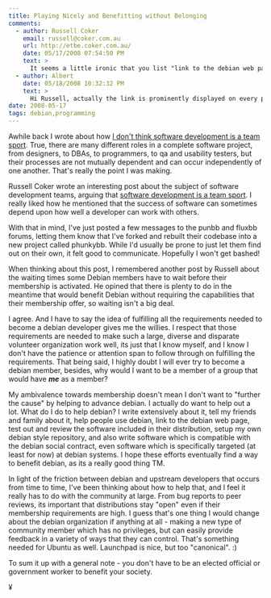 ```yaml
---
title: Playing Nicely and Benefitting without Belonging
comments:
  - author: Russell Coker
    email: russell@coker.com.au
    url: http://etbe.coker.com.au/
    date: 05/17/2008 07:54:50 PM
    text: >
      It seems a little ironic that you list "link to the debian web page" as one of the things you do for Debian - but don't include such a link in your post!<br/><br/>It does seem unlikely that there is anyone who doesn't know that the web site is <a href="http://www.debian.org/" rel="nofollow">http://www.debian.org/</a> and yet has enough background knowledge to understand your post.  So I don't think any readers are missing out.
  - author: Albert
    date: 05/18/2008 10:32:32 PM
    text: >
      Hi Russell, actually the link is prominently displayed on every page of the docunext blog right under the title. It reads: "We proudly use Debian GNU/Linux". I'm surprised you missed it.<br/><br/>Judging from the server logs, the great majority of people who visit this site are "bump and run" visitors, who are searching for a random answer to a technical problem, and I hope the link shows my respect for the quality of the debian distribution.<br/><br/>Personally, I had been using linux for about 8 years before I tried debian. I used RedHat and then Gentoo, and about two years ago, someone suggested Debian because of its stability, and I'm so glad to have found out about it.<br/><br/>Also, I've strategically placed the link at the top of the page. I believe it makes a difference when it comes to seo.
date: 2008-05-17
tags: debian,programming
---
```

Awhile back I wrote about how <a href="http://www.docunext.com/2008/04/the-people-who-live-on-planet-debian.html">I don't think software development is a team sport</a>. True, there are many different roles in a complete software project, from designers, to DBAs, to programmers, to qa and usability testers, but their processes are not mutually dependent and can occur independently of one another. That's really the point I was making.

Russell Coker wrote an interesting post about the subject of software development teams, arguing that <a href="http://etbe.coker.com.au/2008/04/16/software-development-team-sport/">software development is a team sport</a>. I really liked how he mentioned that the success of software can sometimes depend upon how well a developer can work with others.

With that in mind, I've just posted a few messages to the punbb and fluxbb forums, letting them know that I've forked and rebuilt their codebase into a new project called phunkybb. While I'd usually be prone to just let them find out on their own, it felt good to communicate. Hopefully I won't get bashed!

When thinking about this post, I remembered another post by Russell about the waiting times some Debian members have to wait before their membership is activated. He opined that there is plenty to do in the meantime that would benefit Debian without requiring the capabilities that their membership offer, so waiting isn't a big deal.

I agree. And I have to say the idea of fulfilling all the requirements needed to become a debian developer gives me the willies. I respect that those requirements are needed to make such a large, diverse and disparate volunteer organization work well, its just that I know myself, and I know I don't have the patience or attention span to follow through on fulfilling the requirements. That being said, I highly doubt I will ever try to become a debian member, besides, why would I want to be a member of a group that would have <strong><i>me</i></strong> as a member?

My ambivalence towards membership doesn't mean I don't want to "further the cause" by helping to advance debian. I actually do want to help out a lot. What do I do to help debian? I write extensively about it, tell my friends and family about it, help people use debian, link to the debian web page, test out and review the software included in their distribution, setup my own debian style repository, and also write software which is compatible with the debian social contract, even software which is specifically targeted (at least for now) at debian systems. I hope these efforts eventually find a way to benefit debian, as its a really good thing TM.

In light of the friction between debian and upstream developers that occurs from time to time, I've been thinking about how to help that, and I feel it really has to do with the community at large. From bug reports to peer reviews, its important that distributions stay "open" even if their membership requirements are high. I guess that's one thing I would change about the debian organization if anything at all - making a new type of community member which has no privileges, but can easily provide feedback in a variety of ways that they can control. That's something needed for Ubuntu as well. Launchpad is nice, but too "canonical". :)

To sum it up with a general note - you don't have to be an elected official or government worker to benefit your society.

¥

